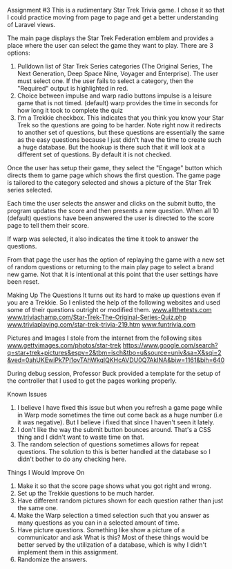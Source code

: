 Assignment #3
This is a rudimentary Star Trek Trivia game.  I chose it so that I could
practice moving from page to page and get a better understanding of Laravel views.

The main page displays the Star Trek Federation emblem and provides a place
where the user can select the game they want to play.  There are 3 options:
1. Pulldown list of Star Trek Series categories (The Original Series, The Next Generation,
    Deep Space Nine, Voyager and Enterprise).  The user must select one.
    If the user fails to select a category, then the "Required" output
    is highlighted in red.
2. Choice between impulse and warp radio buttons
      impulse is a leisure game that is not timed. (default)
      warp provides the time in seconds for how long it took to complete the quiz
3. I'm a Trekkie checkbox.  This indicates that you think you know your Star Trek
so the questions are going to be harder. Note right now it redirects to another set
of questions, but these questions are essentially the same as the easy questions
because I just didn't have the time to create such a huge database.  But the
hookup is there such that it will look at a different set of questions.
By default it is not checked.

Once the user has setup their game, they select the "Engage" button which directs
them to game page which shows the first question.  The game page is tailored to
the category selected and shows a picture of the Star Trek series selected.

Each time the user selects the answer and clicks on the submit butto, the program
updates the score and then presents a new question.  When all 10 (default)  questions
have been answered the user is directed to the score page to tell them their score.

If warp was selected, it also indicates the time it took to answer the questions.

From that page the user has the option of replaying the game with a new set of random
questions or returning to the main play page to select a brand new game.
Not that it is intentional at this point that the user settings have been reset.


Making Up The Questions
It turns out its hard to make up questions even if you are a Trekkie.
So I enlisted the help of the following websites and used some of their
questions outright or modified them.
  www.allthetests.com
  www.triviachamp.com/Star-Trek-The-Original-Series-Quiz.php
  www.triviaplaying.com/star-trek-trivia-219.htm
  www.funtrivia.com

Pictures and Images
I stole from the internet from the following sites
www.gettyimages.com/photos/star-trek
https://www.google.com/search?q=star+trek+pictures&espv=2&tbm=isch&tbo=u&source=univ&sa=X&sqi=2&ved=0ahUKEwiPk7Pj1ovTAhWkqlQKHcAVDU0Q7AkINA&biw=1161&bih=640

During debug session, Professor Buck provided a template for the setup of the controller that I used to get the pages working properly.


Known Issues
1.  I believe I have fixed this issue but when you refresh a game page while in Warp mode sometimes the time out come back as a huge number (i.e it was negative).  But I believe i fixed that since I haven't seen it lately.
2. I don't like the way the submit button bounces around.  That's a CSS thing and I didn't want to waste time on that.
3. The random selection of questions sometimes allows for repeat questions.  The solution to this is better handled at the database so I didn't bother to do any checking here.


Things I Would Improve On
1. Make it so that the score page shows what you got right and wrong.
2. Set up the Trekkie questions to be much harder.
3. Have different random pictures shown for each question rather than just the same one.
4. Make the Warp selection a timed selection such that you answer as many questions
as you can in a selected amount of time.
5. Have picture questions.  Something like show a picture of a communicator and ask What is this?
Most of these things would be better served by the utilization of a database, which is
why I didn't implement them in this assignment.
6. Randomize the answers.
